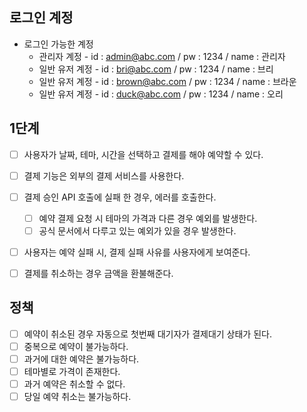 ## 로그인 계정

- 로그인 가능한 계정
    - 관리자 계정 - id : admin@abc.com / pw : 1234 / name : 관리자
    - 일반 유저 계정 - id : bri@abc.com / pw : 1234 / name : 브리
    - 일반 유저 계정 - id : brown@abc.com / pw : 1234 / name : 브라운
    - 일반 유저 계정 - id : duck@abc.com / pw : 1234 / name : 오리


## 1단계

- [ ] 사용자가 날짜, 테마, 시간을 선택하고 결제를 해야 예약할 수 있다.
- [ ] 결제 기능은 외부의 결제 서비스를 사용한다.
- [ ] 결제 승인 API 호출에 실패 한 경우, 에러를 호출한다.
  - [ ] 예약 결제 요청 시 테마의 가격과 다른 경우 예외를 발생한다.
  - [ ] 공식 문서에서 다루고 있는 예외가 있을 경우 발생한다.
- [ ] 사용자는 예약 실패 시, 결제 실패 사유를 사용자에게 보여준다.
- [ ] 결제를 취소하는 경우 금액을 환불해준다.


## 정책

- [ ] 예약이 취소된 경우 자동으로 첫번째 대기자가 결제대기 상태가 된다.
- [ ] 중복으로 예약이 불가능하다.
- [ ] 과거에 대한 예약은 불가능하다.
- [ ] 테마별로 가격이 존재한다.
- [ ] 과거 예약은 취소할 수 없다.
- [ ] 당일 예약 취소는 불가능하다.
